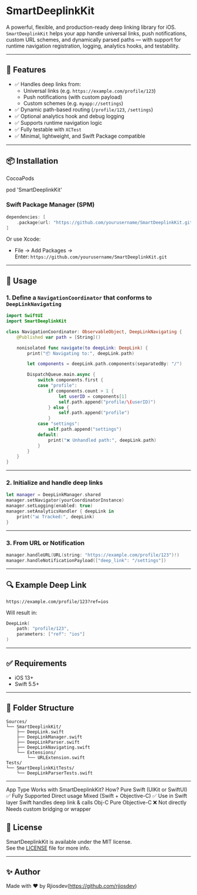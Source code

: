 # SmartDeeplinkKit

A powerful, flexible, and production-ready deep linking library for iOS.  
`SmartDeeplinkKit` helps your app handle universal links, push notifications, custom URL schemes, and dynamically parsed paths — with support for runtime navigation registration, logging, analytics hooks, and testability.

---

## 🚀 Features

- ✅ Handles deep links from:
  - Universal links (e.g. `https://example.com/profile/123`)
  - Push notifications (with custom payload)
  - Custom schemes (e.g. `myapp://settings`)
- ✅ Dynamic path-based routing (`/profile/123`, `/settings`)
- ✅ Optional analytics hook and debug logging
- ✅ Supports runtime navigation logic
- ✅ Fully testable with `XCTest`
- ✅ Minimal, lightweight, and Swift Package compatible

---

## 📦 Installation

CocoaPods

pod 'SmartDeeplinkKit'

### Swift Package Manager (SPM)

```swift
dependencies: [
    .package(url: "https://github.com/yourusername/SmartDeeplinkKit.git", from: "1.0.0")
]
```

Or use Xcode:

- File → Add Packages →  
  Enter: `https://github.com/yourusername/SmartDeeplinkKit.git`

---

## 🧠 Usage

### 1. Define a `NavigationCoordinator` that conforms to `DeepLinkNavigating`

```swift
import SwiftUI
import SmartDeeplinkKit

class NavigationCoordinator: ObservableObject, DeepLinkNavigating {
    @Published var path = [String]()

    nonisolated func navigate(to deepLink: DeepLink) {
        print("📦 Navigating to:", deepLink.path)

        let components = deepLink.path.components(separatedBy: "/")

        DispatchQueue.main.async {
            switch components.first {
            case "profile":
                if components.count > 1 {
                    let userID = components[1]
                    self.path.append("profile/\(userID)")
                } else {
                    self.path.append("profile")
                }
            case "settings":
                self.path.append("settings")
            default:
                print("❌ Unhandled path:", deepLink.path)
            }
        }
    }
}
```

---

### 2. Initialize and handle deep links

```swift
let manager = DeepLinkManager.shared
manager.setNavigator(yourCoordinatorInstance)
manager.setLogging(enabled: true)
manager.setAnalyticsHandler { deepLink in
    print("📊 Tracked:", deepLink)
}
```

---

### 3. From URL or Notification

```swift
manager.handleURL(URL(string: "https://example.com/profile/123")!)
manager.handleNotificationPayload(["deep_link": "/settings"])
```

---

## 🔍 Example Deep Link

```text
https://example.com/profile/123?ref=ios
```

Will result in:

```swift
DeepLink(
    path: "profile/123",
    parameters: ["ref": "ios"]
)
```

---

## ✅ Requirements

- iOS 13+
- Swift 5.5+

---

## 📂 Folder Structure

```
Sources/
└── SmartDeeplinkKit/
    ├── DeepLink.swift
    ├── DeepLinkManager.swift
    ├── DeepLinkParser.swift
    ├── DeepLinkNavigating.swift
    └── Extensions/
        └── URLExtension.swift
Tests/
└── SmartDeeplinkKitTests/
    └── DeepLinkParserTests.swift
```

---

App Type	Works with SmartDeeplinkKit?	How?
Pure Swift (UIKit or SwiftUI)	✅ Fully Supported	Direct usage
Mixed (Swift + Objective-C)	✅ Use in Swift layer	Swift handles deep link & calls Obj-C
Pure Objective-C	❌ Not directly	Needs custom bridging or wrapper

## 📄 License

SmartDeeplinkKit is available under the MIT license.  
See the [LICENSE](./LICENSE) file for more info.

---

## ✨ Author

Made with ❤️ by Rjiosdev(https://github.com/rjiosdev)
